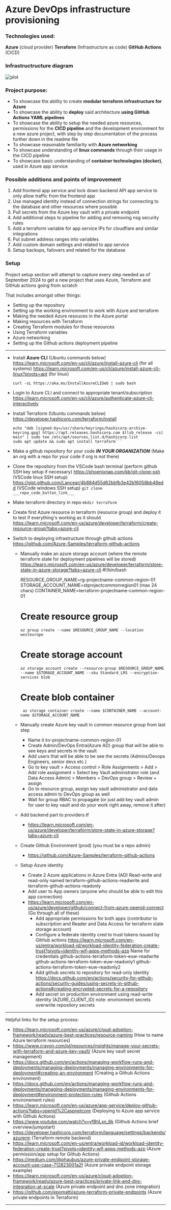 # Azure DevOps infrastructure provisioning
### Technologies used:
**Azure** (cloud provider)
**Terraform** (Infrastructure as code)
**GitHub Actions** (CICD)

### Infrastructructure diagram
![plot](./Diagram.png)

### Project purpose:
- To showcase the ability to create **modular terraform infrastructure for Azure**
- To showcase the ability to **deploy** said architecture **using GitHub Actions YAML pipelines**
- To showcase the ability to setup the needed azure resources, permissions for the **CICD pipeline** and the development environment for a new azure project, with step by step documentation of the process further down in the readme file
- To showcase reasonable familiarity with **Azure networking**
- To showcase understanding of **linux commands** through their usage in the CICD pipeline
- To showcase basic understanding of **container technologies (docker)**, used in Azure app service

### Possible additions and points of improvement

1. Add frontend app service and lock down backend API app service to only allow traffic from the frontend app
2. Use managed identity instead of connection strings for connecting to the database and other resources where possible
3. Pull secrets from the Azure key vault with a private endpoint
4. Add additional steps to pipeline for adding and removing nsg security rules
5. Add a terraform variable for app service IPs for cloudflare and similar integrations
6. Put subnet address ranges into variables
7. Add custom domain settings and related to app service
8. Setup backups, failovers and related for the database

### Setup
Project setup section will attempt to capture every step needed as of September 2024 to get a new project that uses Azure, Terraform and GitHub actions going from scratch


That includes amongst other things:
- Setting up the repository
- Setting up the working environment to work with Azure and terraform
- Making the needed Azure resouces in the Azure portal
- Making resources with Terraform
- Creating Terraform modules for those resources
- Using Terraform variables
- Azure networking
- Setting up the Github actions deployment pipeline
---
- Install **Azure CLI** (Ubuntu commands below)
    https://learn.microsoft.com/en-us/cli/azure/install-azure-cli   (for all systems)
    https://learn.microsoft.com/en-us/cli/azure/install-azure-cli-linux?pivots=apt (for linux)

    ```curl -sL https://aka.ms/InstallAzureCLIDeb | sudo bash```

- Login to Azure CLI and connect to appropriate tenant/subscription
   https://learn.microsoft.com/en-us/cli/azure/authenticate-azure-cli-interactively

- Install Terraform (Ubuntu commands below)
    https://developer.hashicorp.com/terraform/install

    ```wget -O- https://apt.releases.hashicorp.com/gpg | sudo gpg --dearmor -o /usr/share/keyrings/hashicorp-archive-keyring.gpg
    echo "deb [signed-by=/usr/share/keyrings/hashicorp-archive-keyring.gpg] https://apt.releases.hashicorp.com $(lsb_release -cs) main" | sudo tee /etc/apt/sources.list.d/hashicorp.list
    sudo apt update && sudo apt install terraform```

- Make a github repository for your code
   ***IN YOUR ORGANIZATION*** (Make an org with a repo for your code if org is not there)
- Clone the repository from the VSCode bash terminal
   (perform github SSH key setup if necessary)
   https://phoenixnap.com/kb/git-clone-ssh (VSCode linux SSH setup)
   https://gist.github.com/Lancear/4b884d55d62bbfb3e42b16058bb48edd (VSCode windows SSH setup)
   ```git clone ___repo_code_button_link___```

- Make terraform directory in repo
   ```mkdir terraform```

- Create first Azure resource in terraform (resource group) and deploy it to test if everything's working as it should
   https://learn.microsoft.com/en-us/azure/developer/terraform/create-resource-group?tabs=azure-cli

- Switch to deploying infrastructure through github actions
   https://github.com/Azure-Samples/terraform-github-actions


    - Manually make an azure storage account (where the remote terraform state for deployment pipelines will be stored)
       https://learn.microsoft.com/en-us/azure/developer/terraform/store-state-in-azure-storage?tabs=azure-cli
       #!/bin/bash

       RESOURCE_GROUP_NAME=rg-projectname-common-region-01
       STORAGE_ACCOUNT_NAME=stprojectcommonregion01    (max 24 chars)
       CONTAINER_NAME=terraform-projectname-common-region-01

       # Create resource group
       ```az group create --name $RESOURCE_GROUP_NAME --location westeurope```

       # Create storage account
       ```az storage account create --resource-group $RESOURCE_GROUP_NAME --name $STORAGE_ACCOUNT_NAME --sku Standard_LRS --encryption-services blob```

       # Create blob container
      ``` az storage container create --name $CONTAINER_NAME --account-name $STORAGE_ACCOUNT_NAME```

    - Manually create Azure key vault in common resource group from last step
       - Name it kv-projectname-common-region-01
       - Create Admin/DevOps Entra(Azure AD) group that will be able to see keys and secrets in the vault
       - Add users that will be able to be see the secrets (Admins/Devops Engineers, senior devs etc.)
       - Go to key vault > Access control > Role Assignments > Add > Add role assignment > Select key Vault administrator role (and Data Access Admin) > Members = DevOps group > Review + assign
       - Go to resource group, assign key vault administrator and data access admin to DevOps group as well
       - Wait for group RBAC to propagate (or just add key vault admin for user to key vault and do your work right away, remove it after)
    - Add backend part to providers.tf
       - https://learn.microsoft.com/en-us/azure/developer/terraform/store-state-in-azure-storage?tabs=azure-cli
    - Create Github Environment (prod) (you must be a repo admin)
       - https://github.com/Azure-Samples/terraform-github-actions
    - Setup Azure identity
       - Create 2 Azure applications in Azure Entra (AD)
          Read-write and read-only
          named  terraform-github-actions-readwrite and terraform-github-actions-readonly
       - Add user to App owners (anyone who should be able to edit this app connection)
       - https://learn.microsoft.com/en-us/azure/developer/github/connect-from-azure-openid-connect   (Go through all of these)
         - Add appropriate permissions for both apps (contributor to subscription and Reader and Data Access for terraform state storage account)
         - Configure a federate identity cred to trust tokens issued by GitHub actions
         https://learn.microsoft.com/en-us/entra/workload-id/workload-identity-federation-create-trust?pivots=identity-wif-apps-methods-azp
         Name for credentials
         github-actions-terraform-token-euw-readwrite
         github-actions-terraform-token-euw-readonly1
         github-actions-terraform-token-euw-readonly2
         - Add github secrets to repository for read-only identity
         https://docs.github.com/en/actions/security-for-github-actions/security-guides/using-secrets-in-github-actions#creating-encrypted-secrets-for-a-repository
         - Add secret on production environment using read-write identity (AZURE_CLIENT_ID)
         note: environment secrets overwrite repository secrets
--------
Helpful links for the setup process:
- https://learn.microsoft.com/en-us/azure/cloud-adoption-framework/ready/azure-best-practices/resource-naming (How to name Azure terraform resources)
- https://www.crayon.com/pl/resources/insights/manage-your-secrets-with-terraform-and-azure-key-vault/ (Azure key vault secret management)
- https://docs.github.com/en/actions/managing-workflow-runs-and-deployments/managing-deployments/managing-environments-for-deployment#creating-an-environment (Creating a Github Actions environment)
- https://docs.github.com/en/actions/managing-workflow-runs-and-deployments/managing-deployments/managing-environments-for-deployment#environment-protection-rules (Github Actions environement rules)
- https://learn.microsoft.com/en-us/azure/app-service/deploy-github-actions?tabs=openid%2Caspnetcore (Deploying to Azure app service with Github Actions)
- https://www.youtube.com/watch?v=yfBtjLxn_6k (Github Actions brief overview/jumpstart)
- https://developer.hashicorp.com/terraform/language/settings/backends/azurerm (Terraform remote backend)
- https://learn.microsoft.com/en-us/entra/workload-id/workload-identity-federation-create-trust?pivots=identity-wif-apps-methods-azp (Azure permission/app setup for Github Actions)
- https://medium.com/@phaubus/azure-private-endpoint-storage-account-use-case-712823001a2f (Azure private endpoint storage example)
- https://learn.microsoft.com/en-us/azure/cloud-adoption-framework/ready/azure-best-practices/private-link-and-dns-integration-at-scale (Azure private endpoint and dns zone integration)
- https://github.com/epomatti/azure-terraform-private-endpoints (Azure private endpoints in Terraform)
--------------------------------------------------------------------------------
